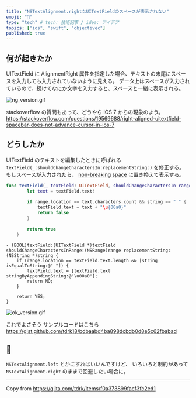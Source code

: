 ```yaml
---
title: "NSTextAlignment.rightなUITextFieldのスペースが表示されない"
emoji: "📝"
type: "tech" # tech: 技術記事 / idea: アイデア
topics: ["ios", "swift", "objectivec"]
published: true
---
```


## 何が起きたか
UITextField に AlignmentRight 属性を指定した場合、テキストの末尾にスペースを入力しても入力されていないように見える。
データ上はスペースが入力されているので、続けてなにか文字を入力すると、スペースと一緒に表示される。


![ng_version.gif](https://storage.googleapis.com/zenn-user-upload/00b399bf77d6e9dca156ae83.gif)


stackoverflow の質問もあって、どうやら iOS 7 からの現象のよう。
https://stackoverflow.com/questions/19569688/right-aligned-uitextfield-spacebar-does-not-advance-cursor-in-ios-7

## どうしたか

UITextField のテキストを編集したときに呼ばれる `textField(_:shouldChangeCharactersIn:replacementString:)` を修正する。
もしスペースが入力されたら、 [non-breaking space](https://en.wikipedia.org/wiki/Non-breaking_space) に置き換えて表示する。

```swift
func textField(_ textField: UITextField, shouldChangeCharactersIn range: NSRange, replacementString string: String) -> Bool {
        let text = textField.text!
        
        if range.location == text.characters.count && string == " " {
            textField.text = text + "\u{00a0}"
            return false
        }
        
        return true
    }
```

```objc
- (BOOL)textField:(UITextField *)textField shouldChangeCharactersInRange:(NSRange)range replacementString:(NSString *)string {
    if (range.location == textField.text.length && [string isEqualToString:@" "]) {
        textField.text = [textField.text stringByAppendingString:@"\u00a0"];
        return NO;
    }

    return YES;
}
```

![ok_version.gif](https://storage.googleapis.com/zenn-user-upload/cfabacb91a81f6397c9cfef6.gif)


これでよさそう
サンプルコードはこちら https://gist.github.com/tdrk18/bdbaabd4ba898dcbdb0d8e5c62fbabad

## 🐢
`NSTextAlignment.left` とかにすればいいんですけど、 いろいろと制約があって `NSTextAlignment.right` のままで回避したい場合に。

---

Copy from https://qiita.com/tdrk/items/f0a373899facf3fc2ed1